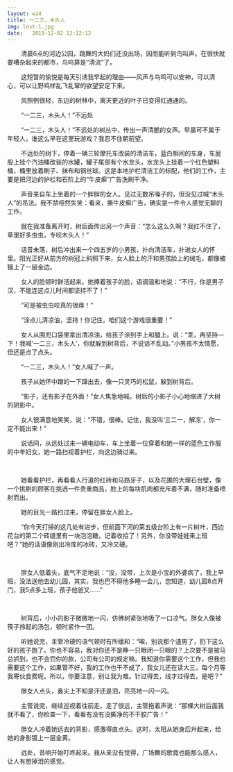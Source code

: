 ```yaml
---
layout: wz4
title: 一二三，木头人
img: lost-1.jpg
date:   2019-12-02 12:12:12
---
```

<p>&nbsp;&nbsp;&nbsp;&nbsp;&nbsp;&nbsp;&nbsp;&nbsp;清晨6点的河边公园，跳舞的大妈们还没出场，因而能听到鸟叫声。在很快就要嘈杂起来的都市，鸟呜算是“清流”了。</p>

<p>&nbsp;&nbsp;&nbsp;&nbsp;&nbsp;&nbsp;&nbsp;&nbsp;这短暂的愉悦是每天引诱我早起的理由——风声与鸟鸣可以安神，可以清心，可以让野鸡样乱飞乱窜的欲望安定下来。</p>

<p>&nbsp;&nbsp;&nbsp;&nbsp;&nbsp;&nbsp;&nbsp;&nbsp;风照例很轻，东边的树林中，离天更近的叶子已变得红通通的。</p>

<p>&nbsp;&nbsp;&nbsp;&nbsp;&nbsp;&nbsp;&nbsp;&nbsp;“一二三，木头人！”不远处</p>

<p>&nbsp;&nbsp;&nbsp;&nbsp;&nbsp;&nbsp;&nbsp;&nbsp;“一二三，木头人！”不远处的树丛中，传出一声清脆的女声。早晨可不属于年轻人，谁这么早在这里玩游戏？我忍不住朝前望。</p>

<p>&nbsp;&nbsp;&nbsp;&nbsp;&nbsp;&nbsp;&nbsp;&nbsp;不远处的树下，停着一辆三轮摩托车改装的清洁车，蓝白相间的车身，车屁股上挂个汽油桶改装的水罐，罐子尾部有个水龙头，水龙头上挂着一个红色塑料桶，桶里放着刷子、抹布和钢丝球。这是本地护栏清洁工的标配，他们的工作，主要是把河边的护栏和石阶上的“牛皮癣”广告洗刷干净。</p>

<p>&nbsp;&nbsp;&nbsp;&nbsp;&nbsp;&nbsp;&nbsp;&nbsp;声音来自车上坐着的一个胖胖的女人。见过无数吊嗓子的，但没见过喊“木头人”的吊法。我不禁哑然失笑：看来，撕牛皮癣广告，确实是一件令人感觉无聊的工作。</p>

<p>&nbsp;&nbsp;&nbsp;&nbsp;&nbsp;&nbsp;&nbsp;&nbsp;就在我准备离开时，树后面传出另一个声音：“怎么这么久啊？我扛不住了，草里好多虫虫，专咬木头人！”</p>

<p>&nbsp;&nbsp;&nbsp;&nbsp;&nbsp;&nbsp;&nbsp;&nbsp;话音未落，树后冲出来一个四五岁的小男孩，扑向清洁车，扑进女人的怀里。阳光正好从前方的树冠上斜照下来，女人脸上的汗和男孩脸上的绒毛，都像被镀上了一层金边。</p>

<p>&nbsp;&nbsp;&nbsp;&nbsp;&nbsp;&nbsp;&nbsp;&nbsp;女人的脸顿时鲜活起来。她捧着孩子的脸，语调温和地说：“不行，你是男子汉，不能连这点儿时间都坚持不了！”</p>

<p>&nbsp;&nbsp;&nbsp;&nbsp;&nbsp;&nbsp;&nbsp;&nbsp;“可是被虫虫咬真的很痒！”</p>

<p>&nbsp;&nbsp;&nbsp;&nbsp;&nbsp;&nbsp;&nbsp;&nbsp;“涂点儿清凉油，坚持！你记住，咱们这个游戏很重要！”</p>

<p>&nbsp;&nbsp;&nbsp;&nbsp;&nbsp;&nbsp;&nbsp;&nbsp;女人从围兜口袋里拿出清凉油，给孩子涂到手上和腿上。说：“乖，再坚持—下！我喊‘一二三，木头人’，你就躲到树背后，不说话不乱动。”小男孩不太情愿，但还是点了点头。</p>

<p>&nbsp;&nbsp;&nbsp;&nbsp;&nbsp;&nbsp;&nbsp;&nbsp;“一二三，木头人！”女人喊了一声。</p>

<p>&nbsp;&nbsp;&nbsp;&nbsp;&nbsp;&nbsp;&nbsp;&nbsp;孩子从她怀中蹭的一下蹿出去，像一只灵巧的松鼠，躲到树背后。</p>
<p>&nbsp;&nbsp;&nbsp;&nbsp;&nbsp;&nbsp;&nbsp;&nbsp;“影子，还有影子在外面！”女人焦急地喊。树后的小影子小心地缩进了大树的阴影中。</p>
<p>&nbsp;&nbsp;&nbsp;&nbsp;&nbsp;&nbsp;&nbsp;&nbsp;女人很满意地笑笑，说：“不错，很棒。记住，我没叫‘三二一，解冻’，你一定不能出来！”</p>
<P>&nbsp;&nbsp;&nbsp;&nbsp;&nbsp;&nbsp;&nbsp;&nbsp;说话间，从远处过来一辆电动车，车上坐着一位穿着和她一样的蓝色工作服的中年妇女，她一路扫视着护栏，向这边骑过来。</P><br>
<p>&nbsp;&nbsp;&nbsp;&nbsp;&nbsp;&nbsp;&nbsp;&nbsp;她看看护栏，再看看人行道的红砖和马路牙子，以及花圃的大理石台壁，像一个挑剔的顾客在挑选一件贵重商品，脸上的每块肌肉都充斥着不满，随时准备喷射而出。</p>
<p>&nbsp;&nbsp;&nbsp;&nbsp;&nbsp;&nbsp;&nbsp;&nbsp;她的目光一路扫过来，停留在胖女人脸上。</p>
<p>&nbsp;&nbsp;&nbsp;&nbsp;&nbsp;&nbsp;&nbsp;&nbsp;“你今天打掃的这几处有进步，但前面下河的第五级台阶上有一片树叶，西边花台的第二个砖缝里有一块泡泡糖，记着收拾了！另外，你没带娃娃来上班吧？”她的话语像刚出冷库的冰砖，又冷又硬。</p><br>
<p>&nbsp;&nbsp;&nbsp;&nbsp;&nbsp;&nbsp;&nbsp;&nbsp;胖女人低着头，底气不足地说：“没，没带，上次是小宝的外婆病了，我上早班，没法送他去幼儿园，其实，我也巴不得他多睡一会儿，您知道，幼儿园8点开门，我5点多上班，孩子他爸又……”</p><br>
<p>&nbsp;&nbsp;&nbsp;&nbsp;&nbsp;&nbsp;&nbsp;&nbsp;树背后，小小的影子微微地一闪，仿佛树紧张地吸了一口凉气。胖女人像被筷子拎起的汤包，顿时紧作一团。</p>
<p>&nbsp;&nbsp;&nbsp;&nbsp;&nbsp;&nbsp;&nbsp;&nbsp;听她说完，主管冷硬的语气顿时有所缓和：“唉，别说那个渣男了，扔下这么好的孩子跑了。你也不容易，我对你还不是睁一只眼闭一只眼的？上次要不是被马总抓到，也不会罚你的款，公司有公司的规定嘛。我知道你需要这个工作，但我也需要这个工作，如果管不好，我的工作也干不成了，我女儿还在读大三，每个月等我寄伙食费呢。所以，你要注意，别让我为难。针过得去，线才过得去，是吧？”</p>
<p>&nbsp;&nbsp;&nbsp;&nbsp;&nbsp;&nbsp;&nbsp;&nbsp;胖女人点头，鼻尖上不知是汗还是泪，亮亮地一闪一闪。</p>

<p>&nbsp;&nbsp;&nbsp;&nbsp;&nbsp;&nbsp;&nbsp;&nbsp;主管说完，继续巡视着往前走。走了很远，主管拖着声说：“那棵大树后面我就不看了，你检查一下，看看有没有没撕净的不干胶广告！”</p>
<p>&nbsp;&nbsp;&nbsp;&nbsp;&nbsp;&nbsp;&nbsp;&nbsp;胖女人冲着她远去的背影，感激得直点头。这时，太阳从她身后升起来，给她的身影镀上一层金黄。</p>
<p>&nbsp;&nbsp;&nbsp;&nbsp;&nbsp;&nbsp;&nbsp;&nbsp;远处，音响开始叮咚起来。我从来没有觉得，广场舞的歌竟也能那么感人，让人有想掉泪的感觉。</p>